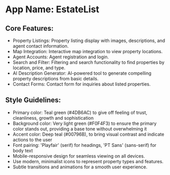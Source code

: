 # **App Name**: EstateList

## Core Features:

- Property Listings: Property listing display with images, descriptions, and agent contact information.
- Map Integration: Interactive map integration to view property locations.
- Agent Accounts: Agent registration and login.
- Search and Filter: Filtering and search functionality to find properties by location, price, and type.
- AI Description Generator: AI-powered tool to generate compelling property descriptions from basic details.
- Contact Forms: Contact form for inquiries about listed properties.

## Style Guidelines:

- Primary color: Teal green (#4DB6AC) to give off feeling of trust, cleanliness, growth and sophistication
- Background color: Very light green (#F0F4F3) to ensure the primary color stands out, providing a base tone without overwhelming it
- Accent color: Deep teal (#00796B), to bring visual contrast and indicate actions to the user
- Font pairing: 'Playfair' (serif) for headings, 'PT Sans' (sans-serif) for body text
- Mobile-responsive design for seamless viewing on all devices.
- Use modern, minimalist icons to represent property types and features.
- Subtle transitions and animations for a smooth user experience.